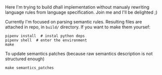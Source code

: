 Here I'm trying to build dhall implementation without manualy rewriting language rules from language specification. Join me and I'll be delighted ;)

Currently I'm focused on parsing semantic rules. Resulting files are attached in repo, in `build/` directory. If you want to make them yoursef:

    pipenv install  # instal python deps
    pipenv shell  # enter the environment
    make

To update semantics patches (because raw semantics description is not structured enough)

    make semantics_patches
